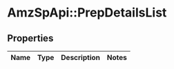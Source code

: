 # AmzSpApi::PrepDetailsList

## Properties
Name | Type | Description | Notes
------------ | ------------- | ------------- | -------------

